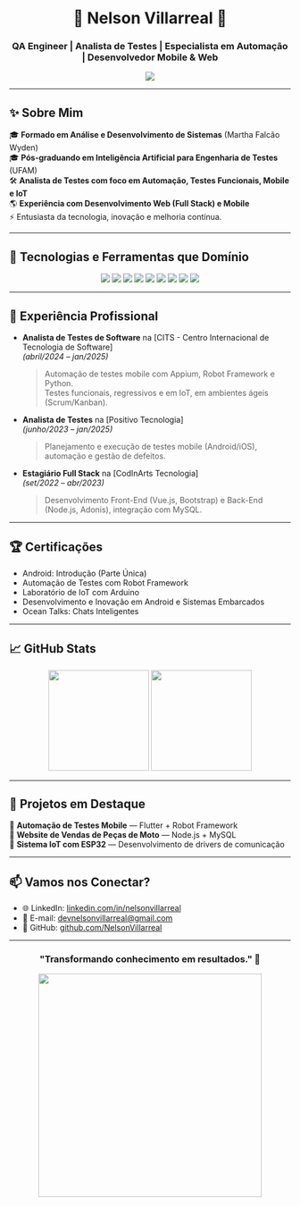 <h1 align="center">🚀 Nelson Villarreal 🚀</h1>

<h3 align="center">QA Engineer | Analista de Testes | Especialista em Automação | Desenvolvedor Mobile & Web</h3>

<p align="center">
  <img src="https://readme-typing-svg.herokuapp.com?font=Fira+Code&size=22&pause=1000&color=00F7FF&center=true&vCenter=true&width=600&lines=Bem-vindo+ao+meu+GitHub!;Automação%2C+Desenvolvimento+e+Inovação.;Especialista+em+Qualidade+de+Software.">
</p>

---

## ✨ Sobre Mim

🎓 **Formado em Análise e Desenvolvimento de Sistemas** (Martha Falcão Wyden)  
🎓 **Pós-graduando em Inteligência Artificial para Engenharia de Testes** (UFAM)  
🛠️ **Analista de Testes com foco em Automação, Testes Funcionais, Mobile e IoT**  
🌎 **Experiência com Desenvolvimento Web (Full Stack) e Mobile**  
⚡ Entusiasta da tecnologia, inovação e melhoria contínua.

---

## 🚀 Tecnologias e Ferramentas que Domínio

<div align="center">
  <img src="https://img.shields.io/badge/Flutter-02569B?style=for-the-badge&logo=flutter&logoColor=white"/>
  <img src="https://img.shields.io/badge/JavaScript-F7DF1E?style=for-the-badge&logo=javascript&logoColor=black"/>
  <img src="https://img.shields.io/badge/Python-3776AB?style=for-the-badge&logo=python&logoColor=white"/>
  <img src="https://img.shields.io/badge/Robot_Framework-000000?style=for-the-badge&logo=robotframework&logoColor=white"/>
  <img src="https://img.shields.io/badge/Appium-00B5B8?style=for-the-badge&logo=appium&logoColor=white"/>
  <img src="https://img.shields.io/badge/Node.js-339933?style=for-the-badge&logo=nodedotjs&logoColor=white"/>
  <img src="https://img.shields.io/badge/MySQL-4479A1?style=for-the-badge&logo=mysql&logoColor=white"/>
  <img src="https://img.shields.io/badge/Linux-FCC624?style=for-the-badge&logo=linux&logoColor=black"/>
  <img src="https://img.shields.io/badge/Git-F05032?style=for-the-badge&logo=git&logoColor=white"/>
</div>

---

## 💼 Experiência Profissional

- **Analista de Testes de Software** na [CITS - Centro Internacional de Tecnologia de Software]  
  *(abril/2024 – jan/2025)*  
  > Automação de testes mobile com Appium, Robot Framework e Python.  
  > Testes funcionais, regressivos e em IoT, em ambientes ágeis (Scrum/Kanban).

- **Analista de Testes** na [Positivo Tecnologia]  
  *(junho/2023 – jan/2025)*  
  > Planejamento e execução de testes mobile (Android/iOS), automação e gestão de defeitos.

- **Estagiário Full Stack** na [CodInArts Tecnologia]  
  *(set/2022 – abr/2023)*  
  > Desenvolvimento Front-End (Vue.js, Bootstrap) e Back-End (Node.js, Adonis), integração com MySQL.

---

## 🏆 Certificações

- Android: Introdução (Parte Única)  
- Automação de Testes com Robot Framework  
- Laboratório de IoT com Arduino  
- Desenvolvimento e Inovação em Android e Sistemas Embarcados  
- Ocean Talks: Chats Inteligentes

---

## 📈 GitHub Stats

<div align="center">
  <img height="180em" src="https://github-readme-stats.vercel.app/api?username=NelsonVillarreal&show_icons=true&theme=tokyonight&count_private=true"/>
  <img height="180em" src="https://github-readme-stats.vercel.app/api/top-langs/?username=NelsonVillarreal&layout=compact&theme=tokyonight"/>
</div>

---

## 📌 Projetos em Destaque

🔹 **Automação de Testes Mobile** — Flutter + Robot Framework  
🔹 **Website de Vendas de Peças de Moto** — Node.js + MySQL  
🔹 **Sistema IoT com ESP32** — Desenvolvimento de drivers de comunicação

---

## 📫 Vamos nos Conectar?

- 🌐 LinkedIn: [linkedin.com/in/nelsonvillarreal](https://www.linkedin.com/in/nelsonvillarreal)
- 💬 E-mail: devnelsonvillarreal@gmail.com
- 🧩 GitHub: [github.com/NelsonVillarreal](https://github.com/NelsonVillarreal)

---

<h3 align="center">"Transformando conhecimento em resultados." 🚀</h3>

<p align="center">
  <img src="https://media.giphy.com/media/h408T6Y5GfmXBKW62l/giphy.gif" width="400">
</p>
